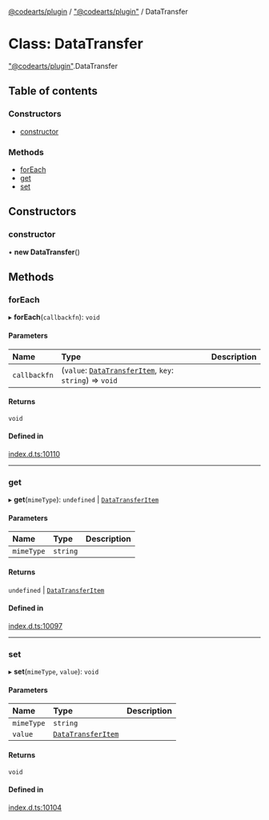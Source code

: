 [@codearts/plugin](../README.md) / ["@codearts/plugin"](../modules/_codearts_plugin_.md) / DataTransfer

# Class: DataTransfer

["@codearts/plugin"](../modules/_codearts_plugin_.md).DataTransfer

## Table of contents

### Constructors

- [constructor](codearts_plugin_.DataTransfer.md#constructor)

### Methods

- [forEach](codearts_plugin_.DataTransfer.md#foreach)
- [get](codearts_plugin_.DataTransfer.md#get)
- [set](codearts_plugin_.DataTransfer.md#set)

## Constructors

### constructor

• **new DataTransfer**()

## Methods

### forEach

▸ **forEach**(`callbackfn`): `void`

#### Parameters

| Name | Type | Description |
| :------ | :------ | :------ |
| `callbackfn` | (`value`: [`DataTransferItem`](codearts_plugin_.DataTransferItem.md), `key`: `string`) => `void` |  |

#### Returns

`void`

#### Defined in

[index.d.ts:10110](https://github.com/huaweicloud/cloudide-plugin-api/blob/b58031b/index.d.ts#L10110)

___

### get

▸ **get**(`mimeType`): `undefined` \| [`DataTransferItem`](codearts_plugin_.DataTransferItem.md)

#### Parameters

| Name | Type | Description |
| :------ | :------ | :------ |
| `mimeType` | `string` |  |

#### Returns

`undefined` \| [`DataTransferItem`](codearts_plugin_.DataTransferItem.md)

#### Defined in

[index.d.ts:10097](https://github.com/huaweicloud/cloudide-plugin-api/blob/b58031b/index.d.ts#L10097)

___

### set

▸ **set**(`mimeType`, `value`): `void`

#### Parameters

| Name | Type | Description |
| :------ | :------ | :------ |
| `mimeType` | `string` |  |
| `value` | [`DataTransferItem`](codearts_plugin_.DataTransferItem.md) |  |

#### Returns

`void`

#### Defined in

[index.d.ts:10104](https://github.com/huaweicloud/cloudide-plugin-api/blob/b58031b/index.d.ts#L10104)
